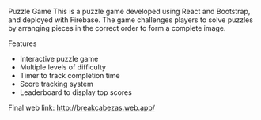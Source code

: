 Puzzle Game
This is a puzzle game developed using React and Bootstrap, and deployed with Firebase. The game challenges players to solve puzzles by arranging pieces in the correct order to form a complete image.

Features

- Interactive puzzle game
- Multiple levels of difficulty
- Timer to track completion time
- Score tracking system
- Leaderboard to display top scores

Final web link: http://breakcabezas.web.app/
